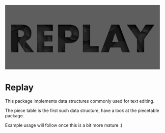 ![replay](docs/logo.png)

# Replay

This package implements data structures commonly used for text editing.

The piece table is the first such data structure, have a look at the piecetable package.

Example usage will follow once this is a bit more mature :)